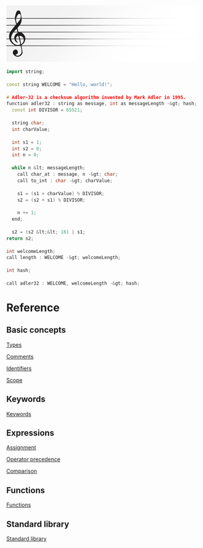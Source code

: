 ![Concert Header Image](https://raw.githubusercontent.com/puckowski/concert/master/Concert_Header.png)

```cpp
import string;

const string WELCOME = "Hello, world!";

# Adler-32 is a checksum algorithm invented by Mark Adler in 1995.
function adler32 : string as message, int as messageLength -&gt; hash;
  const int DIVISOR = 65521;

  string char;
  int charValue;
  
  int s1 = 1;
  int s2 = 0;
  int n = 0;
  
  while n &lt; messageLength;
    call char_at : message, n -&gt; char;
    call to_int : char -&gt; charValue;
    
    s1 = (s1 + charValue) % DIVISOR;
    s2 = (s2 + s1) % DIVISOR;
    
    n += 1;
  end;
  
  s2 = (s2 &lt;&lt; 16) | s1;
return s2;

int welcomeLength;
call length : WELCOME -&gt; welcomeLength;

int hash;

call adler32 : WELCOME, welcomeLength -&gt; hash;
```

# Reference

## Basic concepts

[Types](types.md)

[Comments](commands.md)

[Identifiers](identifiers.md)

[Scope](scope.md)

## Keywords

[Keywords](keywords.md)

## Expressions

[Assignment](assignment.md)

[Operator precedence](operator_precedence.md)

[Comparison](comparison.md)

## Functions

[Functions](functions.md)

## Standard library

[Standard library](standard_library.md)
